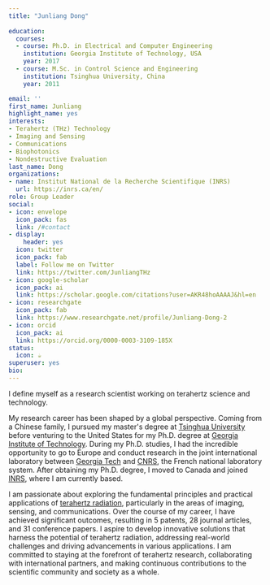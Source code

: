 ```yaml
---
title: "Junliang Dong"
  
education:
  courses:
  - course: Ph.D. in Electrical and Computer Engineering
    institution: Georgia Institute of Technology, USA
    year: 2017
  - course: M.Sc. in Control Science and Engineering
    institution: Tsinghua University, China
    year: 2011

email: ''
first_name: Junliang
highlight_name: yes
interests:
- Terahertz (THz) Technology
- Imaging and Sensing
- Communications
- Biophotonics
- Nondestructive Evaluation
last_name: Dong
organizations:
- name: Institut National de la Recherche Scientifique (INRS)
  url: https://inrs.ca/en/
role: Group Leader
social:
- icon: envelope
  icon_pack: fas
  link: /#contact
- display:
    header: yes
  icon: twitter
  icon_pack: fab
  label: Follow me on Twitter
  link: https://twitter.com/JunliangTHz
- icon: google-scholar
  icon_pack: ai
  link: https://scholar.google.com/citations?user=AKR48hoAAAAJ&hl=en
- icon: researchgate
  icon_pack: fab
  link: https://www.researchgate.net/profile/Junliang-Dong-2
- icon: orcid
  icon_pack: ai
  link: https://orcid.org/0000-0003-3109-185X
status:
  icon: ☕️
superuser: yes
bio: 
---
```


I define myself as a research scientist working on terahertz science and technology. 

My research career has been shaped by a global perspective. Coming from a Chinese family, I pursued my master's degree at [Tsinghua University](https://www.tsinghua.edu.cn/en/) before venturing to the United States for my Ph.D. degree at [Georgia Institute of Technology](https://www.gatech.edu/). During my Ph.D. studies, I had the incredible opportunity to go to Europe and conduct research in the joint international laboratory between [Georgia Tech](https://www.gatech.edu/) and [CNRS](https://www.cnrs.fr/en), the French national laboratory system. After obtaining my Ph.D. degree, I moved to Canada and joined [INRS](https://inrs.ca/en/), where I am currently based. 

I am passionate about exploring the fundamental principles and practical applications of [terahertz radiation](https://en.wikipedia.org/wiki/Terahertz_radiation), particularly in the areas of imaging, sensing, and communications. Over the course of my career, I have achieved significant outcomes, resulting in 5 patents, 28 journal articles, and 31 conference papers. I aspire to develop innovative solutions that harness the potential of terahertz radiation, addressing real-world challenges and driving advancements in various applications. I am committed to staying at the forefront of terahertz research, collaborating with international partners, and making continuous contributions to the scientific community and society as a whole.

